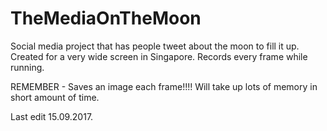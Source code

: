 # TheMediaOnTheMoon
Social media project that has people tweet about the moon to fill it up. Created for a very wide screen in Singapore. Records every frame while running.

REMEMBER - Saves an image each frame!!!! Will take up lots of memory in short amount of time.

Last edit 15.09.2017.
